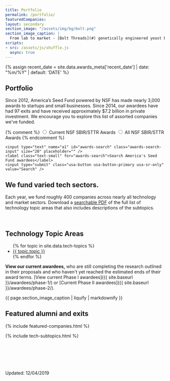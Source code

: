```yaml
---
title: Portfolio
permalink: /portfolio/
featuredCompanies:
layout: secondary
section_image: "/assets/img/bg/bolt.png"
section_image_caption: |
  From lab to market - [Bolt Threads](#) genetically engineered yeast brew silk proteins that can be spun into fibers.
scripts:
- src: /assets/js/shuffle.js
  async: true
---
```

<head>
<script type="text/javascript"> setTimeout(function(){var a=document.createElement("script"); var b=document.getElementsByTagName("script")[0]; a.src=document.location.protocol+"//script.crazyegg.com/pages/scripts/0041/5508.js?"+Math.floor(new Date().getTime()/3600000); a.async=true;a.type="text/javascript";b.parentNode.insertBefore(a,b)}, 1); </script>
</head>

{% assign recent_date = site.data.awards_meta['recent_date'] | date: "%m/%Y" | default: 'DATE' %}

<section class="section-header background-light-neutral">
<div class="usa-section usa-content usa-grid" markdown="1">

# Portfolio
Since 2012, America’s Seed Fund powered by NSF has made nearly 3,000 awards to startups and small businesses. Since 2014, our awardees have had 97 exits and have received approximately $7.2 billion in private investment. We encourage you to explore this list of assorted companies we've funded.


<form onsubmit="allAwards(this.a1.value); return false;" class="awards-search-form">
 {% comment %}
 <input id="current" type="radio" name="awards-search" value="currentAwards">
 <label for="current">Current NSF SBIR/STTR Awards</label>

 <input id="all" type="radio" name="awards-search" value="currentAwards">
 <label for="all">All NSF SBIR/STTR Awards</label>
 {% endcomment %}

    <input type="text" name="a1" id="awards-search" class="awards-search-input" size="20" placeholder="" />
    <label class="text-small" for="awards-search">Search America's Seed Fund awardees</label>
    <input type="submit" class="usa-button usa-button-primary usa-sr-only" value="Search" />
</form>

</div>
</section>

<section class="background-light-neutral">
<div class="usa-section-tight-top usa-section usa-content usa-grid">
<h2 class="text-large">We fund varied tech sectors.</h2>
<p class="text-medium">Each year, we fund roughly 400 companies across nearly all technology and market sectors. Download a <a href="{{ site.baseurl }}/assets/files/applicants/combined-topics-12-2019.pdf">searchable PDF</a> of the full list of technology topic areas that also includes descriptions of the subtopics.</p>
  <br>
  <h2 class="subhead text-small">Technology Topic Areas</h2>

  <ul class="flex-list list-tech-topics">
    {% for topic in site.data.tech-topics %}
      <li class="button-arrow-after button-arrow-down">
        <a href="#{{ topic.topic | slugify }}">{{ topic.topic }}</a>
      </li>
    {% endfor %}
  </ul>
</div>
</section>

<section class="background-light-neutral" markdown="1">
<div class="usa-section-tight-top usa-section usa-content usa-grid" markdown="1">

**View our current awardees,** who are still completing the research outlined in their proposals and who haven't yet reached the estimated ends of their award terms. [View current Phase I awardees]({{ site.baseurl }}/awardees/phase-1/) or [Current Phase II awardees]({{ site.baseurl }}/awardees/phase-2/).

</div>
</section>

<section class="section-background-image">
  <div class="usa-grid">
    <div class="usa-width-one-third">
      <div class="caption">{{ page.section_image_caption | liquify | markdownify }}</div>
    </div>
  </div>
</section>

<section class="background-light-neutral">
<div class="usa-section usa-content usa-grid" markdown="1">

<h2 class="subhead text-small">Featured alumni and exits</h2>
{% include featured-companies.html %}

{% include tech-subtopics.html %}
<p style="margin-top:100px; width=150px;" class="text-small">
  Updated: 12/04/2019 
</p>
</div>
</section>

